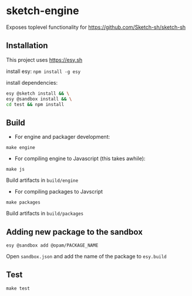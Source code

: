 # sketch-engine
Exposes toplevel functionality for https://github.com/Sketch-sh/sketch-sh

## Installation
This project uses https://esy.sh

install esy: `npm install -g esy`

install dependencies: 

```bash
esy @sketch install && \
esy @sandbox install && \
cd test && npm install
```

## Build

- For engine and packager development:

```
make engine
```

- For compiling engine to Javascript (this takes awhile):

```
make js
````

Build artifacts in `build/engine`

- For compiling packages to Javscript

```
make packages
```

Build artifacts in `build/packages`

## Adding new package to the sandbox

```
esy @sandbox add @opam/PACKAGE_NAME
```

Open `sandbox.json` and add the name of the package to `esy.build`

## Test

```
make test
```
